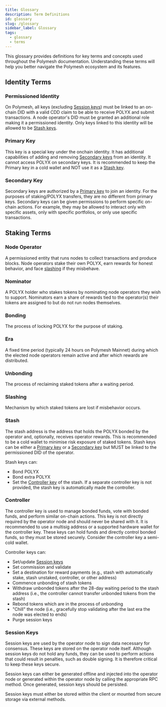 ```yaml
---
title: Glossary
description: Term Definitions
id: glossary
slug: /glossary
sidebar_label: Glossary
tags:
  - glossary
  - terms
---
```


This glossary provides definitions for key terms and concepts used throughout the Polymesh documentation. Understanding these terms will help you better navigate the Polymesh ecosystem and its features.

## Identity Terms

### Permissioned Identity

On Polymesh, all keys (excluding [Session keys](#session-keys)) must be linked to an on-chain DID with a valid CDD claim to be able to receive POLYX and submit transactions. A node operator's DID must be granted an additional role making it a permissioned identity. Only keys linked to this identity will be allowed to be [Stash keys](#stash).

### Primary Key

This key is a special key under the onchain identity. It has additional capabilities of adding and removing [Secondary keys](#secondary-key) from an identity. It cannot access POLYX on secondary keys. It is recommended to keep the Primary key in a cold wallet and NOT use it as a [Stash key](#stash).

### Secondary Key

Secondary keys are authorized by a [Primary key](#primary-key) to join an identity. For the purposes of staking/POLYX transfers, they are no different from primary keys. Secondary keys can be given permissions to perform specific on-chain actions. For example, they may be allowed to interact only with specific assets, only with specific portfolios, or only use specific transactions.

## Staking Terms

### Node Operator

A permissioned entity that runs nodes to collect transactions and produce blocks. Node operators stake their own POLYX, earn rewards for honest behavior, and face [slashing](#slashing) if they misbehave.

### Nominator

A POLYX holder who stakes tokens by nominating node operators they wish to support. Nominators earn a share of rewards tied to the operator(s) their tokens are assigned to but do not run nodes themselves.

### Bonding

The process of locking POLYX for the purpose of staking.

### Era

A fixed time period (typically 24 hours on Polymesh Mainnet) during which the elected node operators remain active and after which rewards are distributed.

### Unbonding

The process of reclaiming staked tokens after a waiting period.

### Slashing

Mechanism by which staked tokens are lost if misbehavior occurs.

### Stash

The stash address is the address that holds the POLYX bonded by the operator and, optionally, receives operator rewards. This is recommended to be a cold wallet to minimise risk exposure of staked tokens. Stash keys can be either a [Primary key](#primary-key) or a [Secondary key](#secondary-key) but MUST be linked to the permissioned DID of the operator.

Stash keys can:

- Bond POLYX
- Bond extra POLYX
- Set the [Controller key](#controller) of the stash. If a separate controller key is not provided, the stash key is automatically made the controller.

### Controller

The controller key is used to manage bonded funds, vote with bonded funds, and perform similar on-chain actions. This key is not directly required by the operator node and should never be shared with it. It is recommended to use a multisig address or a supported hardware wallet for the controller key. These keys can hold funds and directly control bonded funds, so they must be stored securely. Consider the controller key a semi-cold wallet.

Controller keys can:

- Set/update [Session keys](#session-keys)
- Set commission and validate
- Set a destination for reward payments (e.g., stash with automatically stake, stash unstaked, controller, or other address)
- Commence unbonding of stash tokens
- Withdraw unbonded tokens after the 28-day waiting period to the stash address (i.e., the controller cannot transfer unbonded tokens from the stash)
- Rebond tokens which are in the process of unbonding
- "Chill" the node (i.e., gracefully stop validating after the last era the node was elected to ends)
- Purge session keys

### Session Keys

Session keys are used by the operator node to sign data necessary for consensus. These keys are stored on the operator node itself. Although session keys do not hold any funds, they can be used to perform actions that could result in penalties, such as double signing. It is therefore critical to keep these keys secure.

Session keys can either be generated offline and injected into the operator node or generated within the operator node by calling the appropriate RPC method. Once generated, session keys should be persisted.

Session keys must either be stored within the client or mounted from secure storage via external methods.
